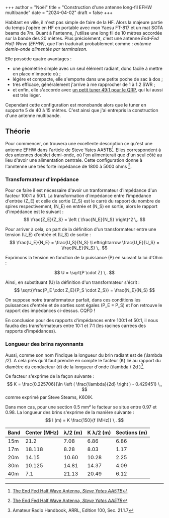 +++
author = "Noël"
title = "Construction d'une antenne long-fil EFHW multibande"
date = "2024-04-02"
draft = false
+++

Habitant en ville, il n'est pas simple de faire de la HF. Alors la majeure partie du temps
j'opère en HF en portable avec mon Yaesu FT-817 et un mat SOTA beams de 7m. Quant à l'antenne,
j'utilise une long fil de 10 mètres accordée sur la bande des 20 mètres. Plus précisément, c'est
une antenne _End-Fed Half-Wave (EFHW)_, que l'on traduirait probablement comme :
_antenne demie-onde alimentée par terminaison_.

Elle possède quatre avantages :
* une géométrie simple avec un seul élément radiant, donc facile à mettre en place n'importe où ;
* légère et compacte, elle s'emporte dans une petite poche de sac à dos ;
* très efficace, généralement j'arrive à me rapprocher de 1 à 1.2 SWR ;
* et enfin, elle s'accorde avec [un petit tuner 49:1 pour le QRP](https://qrpguys.com/end-fed-half-wave-sota-antenna-tuner), qui lui aussi est très léger.

Cependant cette configuration est monobande alors que le tuner en supporte 5 de 40 à 15 mètres.
C'est ainsi que j'ai entrepris la construction d'une antenne multibande.

## Théorie

Pour commencer, on trouvera une excellente description ce qu'est une antenne EFHW dans l'article de Steve Yates AA5TB[^1].
Elles correspondent à des antennes doublet demi-onde, où l'on alimenterait que d'un seul côté au lieu d'avoir une
alimentation centrale. Cette configuration donne à l'anntenne une très forte impédance de 1800 à 5000 ohms [^1].

### Transformateur d'impédance

Pour ce faire il est nécessaire d'avoir un tranformateur d'impédance d'un facteur 100:1 à 50:1. La transformation
d'impédance entre l'impédance d'entrée \(Z_E\) et celle de sortie \(Z_S\) est le carré du rapport du nombre de spires
respectivement, \(N_E\) en entrée et \(N_S\) en sortie, alors le rapport d'impédance est le suivant :
$$
\frac{Z_E}{Z_S} = \left ( \frac{N_E}{N_S} \right)^2 \,.
$$

Pour arriver à cela, on part de la définition d'un transformateur entre une tension \(U_E\) d'entrée et \(U_S\) de sortie :
$$
\frac{U_E}{N_E} = \frac{U_S}{N_S} \Leftrightarrow \frac{U_E}{U_S} = \frac{N_E}{N_S} \,.
$$

Exprimons la tension en fonction de la puissance \(P\) en suivant la loi d'Ohm :

$$
U = \sqrt{P \cdot Z} \,.
$$

Ainsi, en substituant \(U\) la définition d'un transformateur s'écrit :
$$
\sqrt{\frac{P_E \cdot Z_E}{P_S \cdot Z_S}} = \frac{N_E}{N_S}
$$

On suppose notre transformateur parfait, dans ces conditions les puissances d'entrée et de sorties
sont égales \(P_E = P_S\) et l'on retrouve le rapport des impédances ci-dessus. CQFD !

En conclusion pour des rapports d'impédances entre 100:1 et 50:1, il nous faudra des transformateurs entre 10:1 et 7:1
(les racines carrées des rapports d'impédances).

### Longueur des brins rayonnants

Aussi, comme son nom l'indique la longueur du brin radiant est de \(\lambda /2\). A cela près qu'il faut prendre en compte
le facteur \(K\) lié au rapport du diamètre du conducteur \(d\) de la longueur d'onde \(\lambda / 2d \)[^2].

Ce facteur s'exprime de la façon suivante :
$$
K = \frac{0.225706}{\ln \left ( \frac{\lambda}{2d} \right ) - 0.429451} \,,
$$
comme exprimé par Steve Steams, K6OIK.

Dans mon cas, pour une section 0.5 mm² le facteur se situe entre 0.97 et 0.98. La longueur des brins s'exprime de la manière
suivante :
$$
l (m) = K \frac{150}{f (MHz)} \,.
$$

| Band | Center (MHz) | λ/2 (m) | K λ/2 (m) | Sections (m)
| -----|--------------|---------|-----------|--------------
| 15m  | 21.2         |7.08     | 6.86      | 6.86
| 17m  | 18.118       |8.28     | 8.03      | 1.17
| 20m  | 14.15        |10.60    | 10.28     | 2.25
| 30m  | 10.125       |14.81    | 14.37     | 4.09
| 40m  | 7.1          |21.13    | 20.49     | 6.12


[^1]: [The End Fed Half Wave Antenna, _Steve Yates AA5TB_](https://www.aa5tb.com/efha.html)
[^2]: Amateur Radio Handbook, ARRL, Edition 100, Sec. 21.1.7